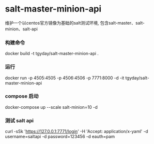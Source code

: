 # salt-master-minion-api
维护一个以centos官方镜像为基础的salt测试环境, 包含salt-master、salt-minion、salt-api

### 构建命令
docker build -t tgyday/salt-master-minion-api .

### 运行
docker run -p 4505:4505 -p 4506:4506 -p 7771:8000 -d -it tgyday/salt-master-minion-api

### compose 启动
docker-compose up --scale salt-minion=10 -d

### 测试 salt api
curl -sSk 'https://127.0.0.1:7771/login' -H 'Accept: application/x-yaml' -d username=saltapi -d password=123456 -d eauth=pam
